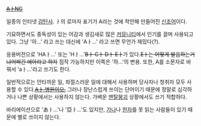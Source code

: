 <del>[AㅏNG](ANG.md)</del>

일종의 인터넷 [감탄사](%EA%B0%90%ED%83%84%EC%82%AC.md). ㅏ의 로마자 표기가 A라는 것에 착안해 만들어진
[신조어](%EC%8B%A0%EC%A1%B0%EC%96%B4.md)이다.

기묘하면서도 중독성이 있는 어감과 생김새로 많은
[커뮤니티](%EC%BB%A4%EB%AE%A4%EB%8B%88%ED%8B%B0.md)에서 인기를 끌며 사용되고 있다. 그냥 '아...'
라고 쓰는 대신에 'Aㅏ...' 라고 쓰면 무언가 재밌다(?).

응용버전으로 'HAㅏ...' 또는 'Hㅏ...'<del>Bㅏ Cㅏ Dㅏ Eㅏ</del>가 있다.<del>Eㅏ는 어떻게
발음하는거냐</del><del>어쩌긴 에아라고 하지</del> 짐작 가능하지만 이쪽은 '하...'의 변용. 또한, A를 소문자로 바꿔서
'aㅏ...'라고 쓰기도 한다.

일반적으로는 안타까운 일, 좌절스러운 일에 대해서 사용하며 당사자나 청취자 모두 사용할 수 있다.<del>[Aㅏ,병원이오.](%EC%9D%98%EC%82%AC%EC%96%91%EB%B0%98.md)</del> 그러나 장난스럽게 쓰이는 단어이기
때문에 정말로 심각하거나 나쁜 상황에서는 사용하지 않는다. 가벼운
[멘탈붕괴](%EB%A9%98%ED%83%88%EB%B6%95%EA%B4%B4.md) 상황에서도 쓰기 적합하다.

바리에이션으로 'あㅏ...'나 '亞ㅏ...'도 있지만,
[가나](%EA%B0%80%EB%82%98%28%EB%AC%B8%EC%9E%90%29.md)나
[한자](%ED%95%9C%EC%9E%90.md)를 못 읽는 사람들이 있기 때문에 별로 쓰이지 않는다.

